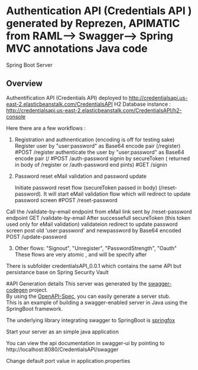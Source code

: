 # Authentication API (Credentials API ) generated by Reprezen, APIMATIC from RAML--> Swagger--> Spring MVC annotations Java code

Spring Boot Server 


## Overview  


Authentification API  (Credentials API) deployed to 
http://credentialsapi.us-east-2.elasticbeanstalk.com/CredentialsAPI
H2 Database instance :
http://credentialsapi.us-east-2.elasticbeanstalk.com/CredentialsAPI/h2-console

Here there are a few workflows :

1) Registration and authnentication (encoding is off for testing sake)
	 Register user by  "user:password" as Base64 encode pair (/register)
#POST /register
 authenticate the user by   "user:password" as Base64 encode pair (/
#POST /auth-password
signin by secureToken ( returned in body of /register or  /auth-password end pints)
#GET /signin

2) Password reset eMail validation  and password update

	Initiate password reset flow (secureToken passed in body)  (/reset-password).  It will start eMail validation flow which will redirect to update password screen
#POST /reset-password 

Call the /validate-by-email endpoint  from eMail link sent by /reset-password endpoint
GET /validate-by-email
    After successefull secureToken (this token used only for eMail validation) validateion redirect to update password screen post old 'user:password' and newpassword  by Base64 encoded 
POST /update-password

3) Other flows: "Signout", "Unregister", "PasswordStrength", "Oauth"
	These flows are very atomic , and will be specify after

There is subfolder credentialsAPI_0.0.1 which contains the same API but persistance base on Spring Security Vault 

#API Generation details
This server was generated by the [swagger-codegen](https://github.com/swagger-api/swagger-codegen) project.  
By using the [OpenAPI-Spec](https://github.com/swagger-api/swagger-core), you can easily generate a server stub.  
This is an example of building a swagger-enabled server in Java using the SpringBoot framework.  

The underlying library integrating swagger to SpringBoot is [springfox](https://github.com/springfox/springfox)  

Start your server as an simple java application  

You can view the api documentation in swagger-ui by pointing to  
http://localhost:8080/CredentialsAPI/swagger  

Change default port value in application.properties